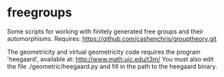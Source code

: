 # freegroups
Some scripts for working with finitely generated free groups and their automorphisms.
Requires:
https://github.com/cashenchris/grouptheory.git

The geometricity and virtual geometricity code requires the program 'heegaard', available at:
http://www.math.uic.edu/t3m/ 
You must also edit the file ./geometric/heegaard.py and fill in the path to the heegaard binary.
